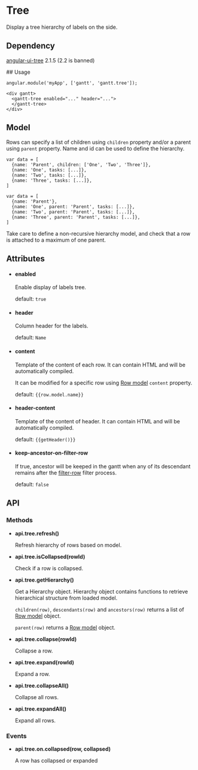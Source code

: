 # Tree

Display a tree hierarchy of labels on the side.

## Dependency

[angular-ui-tree](https://github.com/angular-ui-tree/angular-ui-tree) 2.1.5 (2.2 is banned)

## Usage

    angular.module('myApp', ['gantt', 'gantt.tree']);

<!-- -->

    <div gantt>
      <gantt-tree enabled="..." header="...">
      </gantt-tree>
    </div>
    
## Model

Rows can specify a list of children using `children` property and/or a parent using `parent` property. Name and id
can be used to define the hierarchy.

    var data = [
      {name: 'Parent', children: ['One', 'Two', 'Three']},
      {name: 'One', tasks: [...]},
      {name: 'Two', tasks: [...]},
      {name: 'Three', tasks: [...]},
    ]

<!-- -->

    var data = [
      {name: 'Parent'},
      {name: 'One', parent: 'Parent', tasks: [...]},
      {name: 'Two', parent: 'Parent', tasks: [...]},
      {name: 'Three', parent: 'Parent', tasks: [...]},
    ]

Take care to define a non-recursive hierarchy model, and check that a row is attached to a maximum of one parent.

## Attributes

- #### enabled

    Enable display of labels tree.

    default: `true`

- #### header

    Column header for the labels.

    default: `Name`

- #### content

    Template of the content of each row. It can contain HTML and will be automatically compiled.

    It can be modified for a specific row using [Row model](../configuration/data.md) `content` property.

    default: `{{row.model.name}}`

- #### header-content

    Template of the content of header. It can contain HTML and will be automatically compiled.

    default: `{{getHeader()}}`

- #### keep-ancestor-on-filter-row

    If true, ancestor will be keeped in the gantt when any of its descendant remains after the 
    [filter-row](../configuration/attributes.md#) filter process.

    default: `false`

## API

### Methods
    
- **api.tree.refresh()**

    Refresh hierarchy of rows based on model.

- **api.tree.isCollapsed(rowId)**

    Check if a row is collapsed.

- **api.tree.getHierarchy()**

    Get a Hierarchy object. Hierarchy object contains functions to retrieve hierarchical structure from loaded model. 

    `children(row)`, `descendants(row)` and `ancestors(row)` returns a list of [Row model](../configuration/data.md) 
    object.
    
    `parent(row)` returns a [Row model](../configuration/data.md) object.

- **api.tree.collapse(rowId)**

    Collapse a row.

- **api.tree.expand(rowId)**

    Expand a row.
    
- **api.tree.collapseAll()**
    
    Collapse all rows.
    
- **api.tree.expandAll()**
        
    Expand all rows.
    
    
### Events
    
- **api.tree.on.collapsed(row, collapsed)**

    A row has collapsed or expanded
